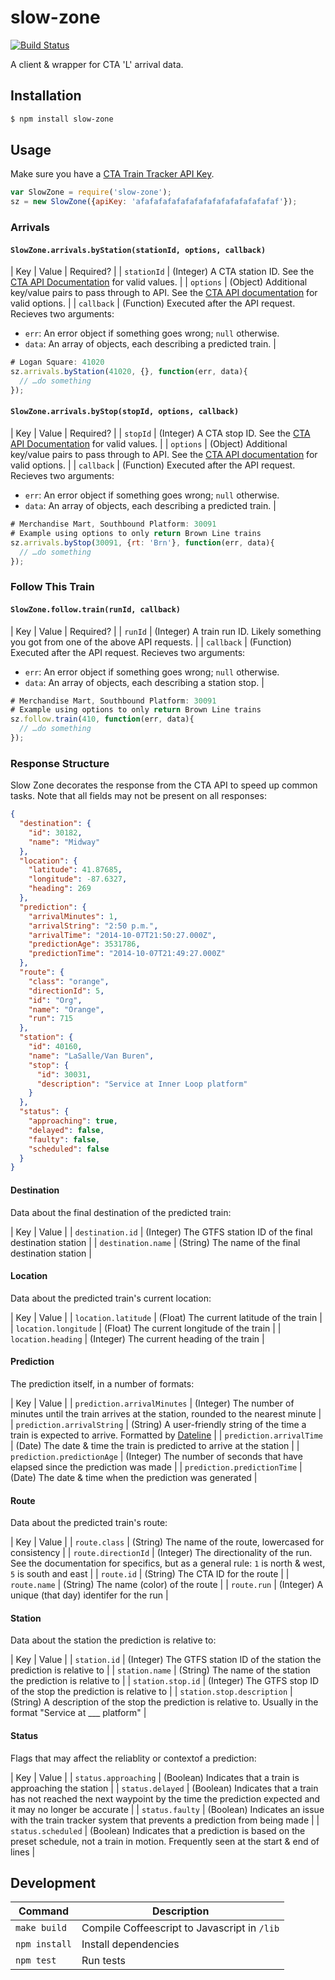 slow-zone
=========

[![Build Status](https://travis-ci.org/banterability/slow-zone.svg?branch=master)](https://travis-ci.org/banterability/slow-zone)

A client & wrapper for CTA 'L' arrival data.


## Installation

```bash
$ npm install slow-zone
```


## Usage

Make sure you have a [CTA Train Tracker API Key][1].

```javascript
var SlowZone = require('slow-zone');
sz = new SlowZone({apiKey: 'afafafafafafafafafafafafafafafaf'});
```

### Arrivals

#### `SlowZone.arrivals.byStation(stationId, options, callback)`

| Key | Value | Required? |
| `stationId` | (Integer) A CTA station ID. See the [CTA API Documentation][2] for valid values. |
| `options` | (Object) Additional key/value pairs to pass through to API. See the [CTA API documentation][2] for valid options. |
| `callback` | (Function) Executed after the API request. Recieves two arguments:
  - `err`: An error object if something goes wrong; `null` otherwise.
  - `data`: An array of objects, each describing a predicted train. |

```javascript
# Logan Square: 41020
sz.arrivals.byStation(41020, {}, function(err, data){
  // …do something
});
```

#### `SlowZone.arrivals.byStop(stopId, options, callback)`

| Key | Value | Required? |
| `stopId` | (Integer) A CTA stop ID. See the [CTA API Documentation][2] for valid values. |
| `options` | (Object) Additional key/value pairs to pass through to API. See the [CTA API documentation][2] for valid options. |
| `callback` | (Function) Executed after the API request. Recieves two arguments:
  - `err`: An error object if something goes wrong; `null` otherwise.
  - `data`: An array of objects, each describing a predicted train. |

```javascript
# Merchandise Mart, Southbound Platform: 30091
# Example using options to only return Brown Line trains
sz.arrivals.byStop(30091, {rt: 'Brn'}, function(err, data){
  // …do something
});
```

### Follow This Train

#### `SlowZone.follow.train(runId, callback)`

| Key | Value | Required? |
| `runId` | (Integer) A train run ID. Likely something you got from one of the above API requests. |
| `callback` | (Function) Executed after the API request. Recieves two arguments:
  - `err`: An error object if something goes wrong; `null` otherwise.
  - `data`: An array of objects, each describing a station stop. |

```javascript
# Merchandise Mart, Southbound Platform: 30091
# Example using options to only return Brown Line trains
sz.follow.train(410, function(err, data){
  // …do something
});
```

### Response Structure

Slow Zone decorates the response from the CTA API to speed up common tasks. Note that all fields may not be present on all responses:

```json
{
  "destination": {
    "id": 30182,
    "name": "Midway"
  },
  "location": {
    "latitude": 41.87685,
    "longitude": -87.6327,
    "heading": 269
  },
  "prediction": {
    "arrivalMinutes": 1,
    "arrivalString": "2:50 p.m.",
    "arrivalTime": "2014-10-07T21:50:27.000Z",
    "predictionAge": 3531786,
    "predictionTime": "2014-10-07T21:49:27.000Z"
  },
  "route": {
    "class": "orange",
    "directionId": 5,
    "id": "Org",
    "name": "Orange",
    "run": 715
  },
  "station": {
    "id": 40160,
    "name": "LaSalle/Van Buren",
    "stop": {
      "id": 30031,
      "description": "Service at Inner Loop platform"
    }
  },
  "status": {
    "approaching": true,
    "delayed": false,
    "faulty": false,
    "scheduled": false
  }
}
```

#### Destination

Data about the final destination of the predicted train:

| Key                | Value |
| `destination.id`   | (Integer) The GTFS station ID of the final destination station |
| `destination.name` | (String) The name of the final destination station |

#### Location

Data about the predicted train's current location:

| Key                  | Value |
| `location.latitude`  | (Float) The current latitude of the train |
| `location.longitude` | (Float) The current longitude of the train |
| `location.heading`   | (Integer) The current heading of the train |

#### Prediction

The prediction itself, in a number of formats:

| Key                         | Value |
| `prediction.arrivalMinutes` | (Integer) The number of minutes until the train arrives at the station, rounded to the nearest minute |
| `prediction.arrivalString`  | (String) A user-friendly string of the time a train is expected to arrive. Formatted by [Dateline](https://github.com/banterability/dateline) |
| `prediction.arrivalTime`    | (Date) The date & time the train is predicted to arrive at the station |
| `prediction.predictionAge`  | (Integer) The number of seconds that have elapsed since the prediction was made |
| `prediction.predictionTime` | (Date) The date & time when the prediction was generated |

#### Route

Data about the predicted train's route:

| Key | Value |
| `route.class`       | (String) The name of the route, lowercased for consistency |
| `route.directionId` | (Integer) The directionality of the run. See the documentation for specifics, but as a general rule: `1` is north & west, `5` is south and east |
| `route.id`          | (String) The CTA ID for the route |
| `route.name`        | (String) The name (color) of the route |
| `route.run`         | (Integer) A unique (that day) identifer for the run |

#### Station

Data about the station the prediction is relative to:

| Key | Value |
| `station.id`   | (Integer) The GTFS station ID of the station the prediction is relative to |
| `station.name` | (String) The name of the station the prediction is relative to |
| `station.stop.id`          | (Integer) The GTFS stop ID of the stop the prediction is relative to |
| `station.stop.description` | (String) A description of the stop the prediction is relative to. Usually in the format "Service at ___ platform" |

#### Status

Flags that may affect the reliablity or contextof a prediction:

| Key | Value |
| `status.approaching` | (Boolean) Indicates that a train is approaching the station |
| `status.delayed`     | (Boolean) Indicates that a train has not reached the next waypoint by the time the prediction expected and it may no longer be accurate |
| `status.faulty`      | (Boolean) Indicates an issue with the train tracker system that prevents a prediction from being made |
| `status.scheduled`   | (Boolean) Indicates that a prediction is based on the preset schedule, not a train in motion. Frequently seen at the start & end of lines |


## Development

| Command       | Description                                  |
| ------------- | -------------------------------------------- |
| `make build`  | Compile Coffeescript to Javascript in `/lib` |
| `npm install` | Install dependencies                         |
| `npm test`    | Run tests                                    |


[1]: http://www.transitchicago.com/developers/traintrackerapply.aspx
[2]: http://www.transitchicago.com/assets/1/developer_center/cta_Train_Tracker_API_documentation_v1_42.pdf
